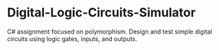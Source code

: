 # Digital-Logic-Circuits-Simulator
C# assignment focused on polymorphism. Design and test simple digital circuits using logic gates, inputs, and outputs. 
